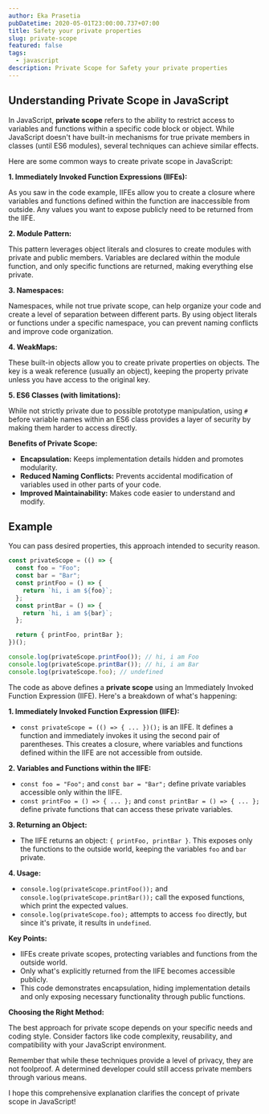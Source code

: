 ```yaml
---
author: Eka Prasetia
pubDatetime: 2020-05-01T23:00:00.737+07:00
title: Safety your private properties
slug: private-scope
featured: false
tags:
  - javascript
description: Private Scope for Safety your private properties
---
```


## Understanding Private Scope in JavaScript

In JavaScript, **private scope** refers to the ability to restrict access to variables and functions within a specific code block or object. While JavaScript doesn't have built-in mechanisms for true private members in classes (until ES6 modules), several techniques can achieve similar effects.

Here are some common ways to create private scope in JavaScript:

**1. Immediately Invoked Function Expressions (IIFEs):**

As you saw in the code example, IIFEs allow you to create a closure where variables and functions defined within the function are inaccessible from outside. Any values you want to expose publicly need to be returned from the IIFE.

**2. Module Pattern:**

This pattern leverages object literals and closures to create modules with private and public members. Variables are declared within the module function, and only specific functions are returned, making everything else private.

**3. Namespaces:**

Namespaces, while not true private scope, can help organize your code and create a level of separation between different parts. By using object literals or functions under a specific namespace, you can prevent naming conflicts and improve code organization.

**4. WeakMaps:**

These built-in objects allow you to create private properties on objects. The key is a weak reference (usually an object), keeping the property private unless you have access to the original key.

**5. ES6 Classes (with limitations):**

While not strictly private due to possible prototype manipulation, using `#` before variable names within an ES6 class provides a layer of security by making them harder to access directly.

**Benefits of Private Scope:**

- **Encapsulation:** Keeps implementation details hidden and promotes modularity.
- **Reduced Naming Conflicts:** Prevents accidental modification of variables used in other parts of your code.
- **Improved Maintainability:** Makes code easier to understand and modify.

## Example

You can pass desired properties, this approach intended to security reason.

```js
const privateScope = (() => {
  const foo = "Foo";
  const bar = "Bar";
  const printFoo = () => {
    return `hi, i am ${foo}`;
  };
  const printBar = () => {
    return `hi, i am ${bar}`;
  };

  return { printFoo, printBar };
})();

console.log(privateScope.printFoo()); // hi, i am Foo
console.log(privateScope.printBar()); // hi, i am Bar
console.log(privateScope.foo); // undefined
```

The code as above defines a **private scope** using an Immediately Invoked Function Expression (IIFE). Here's a breakdown of what's happening:

**1. Immediately Invoked Function Expression (IIFE):**

- `const privateScope = (() => { ... })();` is an IIFE. It defines a function and immediately invokes it using the second pair of parentheses. This creates a closure, where variables and functions defined within the IIFE are not accessible from outside.

**2. Variables and Functions within the IIFE:**

- `const foo = "Foo";` and `const bar = "Bar";` define private variables accessible only within the IIFE.
- `const printFoo = () => { ... };` and `const printBar = () => { ... };` define private functions that can access these private variables.

**3. Returning an Object:**

- The IIFE returns an object: `{ printFoo, printBar }`. This exposes only the functions to the outside world, keeping the variables `foo` and `bar` private.

**4. Usage:**

- `console.log(privateScope.printFoo());` and `console.log(privateScope.printBar());` call the exposed functions, which print the expected values.
- `console.log(privateScope.foo);` attempts to access `foo` directly, but since it's private, it results in `undefined`.

**Key Points:**

- IIFEs create private scopes, protecting variables and functions from the outside world.
- Only what's explicitly returned from the IIFE becomes accessible publicly.
- This code demonstrates encapsulation, hiding implementation details and only exposing necessary functionality through public functions.

**Choosing the Right Method:**

The best approach for private scope depends on your specific needs and coding style. Consider factors like code complexity, reusability, and compatibility with your JavaScript environment.

Remember that while these techniques provide a level of privacy, they are not foolproof. A determined developer could still access private members through various means.

I hope this comprehensive explanation clarifies the concept of private scope in JavaScript!
